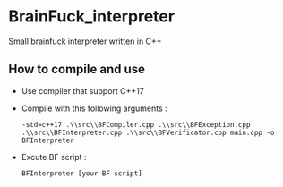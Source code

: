 # BrainFuck_interpreter
Small brainfuck interpreter written in C++


## How to compile and use
- Use compiler that support C++17
- Compile with this following arguments : 
      
      -std=c++17 .\\src\\BFCompiler.cpp .\\src\\BFException.cpp .\\src\\BFInterpreter.cpp .\\src\\BFVerificator.cpp main.cpp -o BFInterpreter
- Excute BF script :

      BFInterpreter [your BF script]
